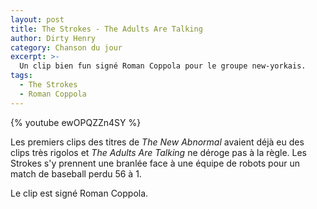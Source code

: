 ```yaml
---
layout: post
title: The Strokes - The Adults Are Talking
author: Dirty Henry
category: Chanson du jour
excerpt: >-
  Un clip bien fun signé Roman Coppola pour le groupe new-yorkais.
tags:
  - The Strokes
  - Roman Coppola
---
```


{% youtube ewOPQZZn4SY %}

Les premiers clips des titres de _The New Abnormal_ avaient déjà eu des clips
très rigolos et _The Adults Are Talking_ ne déroge pas à la règle. Les Strokes
s'y prennent une branlée face à une équipe de robots pour un match de baseball
perdu 56 à 1.

Le clip est signé Roman Coppola.
